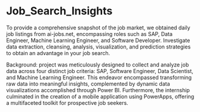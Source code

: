 # Job_Search_Insights
To provide a comprehensive snapshot of the job market, we obtained daily job listings from ai-jobs.net, encompassing roles such as SAP, Data Engineer, Machine Learning Engineer, and Software Developer. Investigate data extraction, cleansing, analysis, visualization, and prediction strategies to obtain an advantage in your job search.

Background:
project was meticulously designed to collect and analyze job data across four distinct job criteria: SAP, Software Engineer, Data Scientist, and Machine Learning Engineer. This endeavor encompassed transforming raw data into meaningful insights, complemented by dynamic data visualizations accomplished through Power BI. Furthermore, the internship culminated in the creation of a mobile application using PowerApps, offering a multifaceted toolkit for prospective job seekers.

